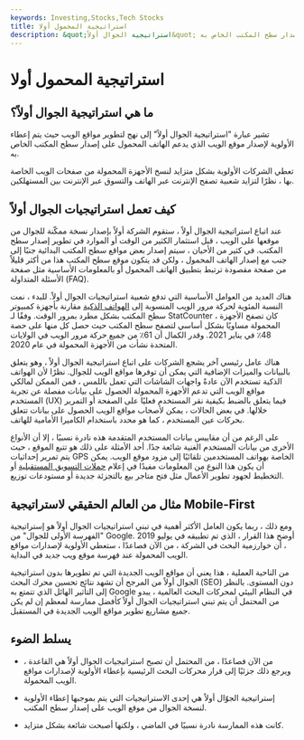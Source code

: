 ```yaml
---
keywords: Investing,Stocks,Tech Stocks
title: استراتيجية المحمول أولا
description: &quot;استراتيجية الجوال أولاً&quot; هي طريقة لتطوير مواقع الويب حيث يتم إعطاء الأولوية للإصدار الذي يدعم الهاتف المحمول على إصدار سطح المكتب الخاص به.
---
```


# استراتيجية المحمول أولا
## ما هي استراتيجية الجوال أولاً؟

تشير عبارة "استراتيجية الجوال أولاً" إلى نهج لتطوير مواقع الويب حيث يتم إعطاء الأولوية لإصدار موقع الويب الذي يدعم الهاتف المحمول على إصدار سطح المكتب الخاص به.

تعطي الشركات الأولوية بشكل متزايد لنسخ الأجهزة المحمولة من صفحات الويب الخاصة بها ، نظرًا لتزايد شعبية تصفح الإنترنت عبر الهاتف والتسوق عبر الإنترنت بين المستهلكين.

## كيف تعمل استراتيجيات الجوال أولاً

عند اتباع استراتيجية الجوال أولاً ، ستقوم الشركة أولاً بإصدار نسخة ممكّنة للجوال من موقعها على الويب ، قبل استثمار الكثير من الوقت أو الموارد في تطوير إصدار سطح المكتب. في كثير من الأحيان ، سيتم إصدار بعض مواقع سطح المكتب البدائية جنبًا إلى جنب مع إصدار الهاتف المحمول ، ولكن قد يتكون موقع سطح المكتب هذا من أكثر قليلاً من صفحة مقصودة ترتبط بتطبيق الهاتف المحمول أو بالمعلومات الأساسية مثل صفحة الأسئلة المتداولة (FAQ).

هناك العديد من العوامل الأساسية التي تدفع شعبية استراتيجيات الجوال أولاً. للبدء ، نمت النسبة المئوية لحركة مرور الويب المنسوبة إلى [الهواتف الذكية](/smartphone) مقارنة بأجهزة كمبيوتر سطح المكتب بشكل مطرد بمرور الوقت. وفقًا لـ StatCounter ، كان تصفح الأجهزة المحمولة مساويًا بشكل أساسي لتصفح سطح المكتب حيث حصل كل منها على حصة 48٪ في يناير 2021. وقدر الكمال أن 61٪ من جميع حركة مرور الويب في الولايات المتحدة نشأت من الأجهزة المحمولة في عام 2020.

هناك عامل رئيسي آخر يشجع الشركات على اتباع استراتيجية الجوال أولاً ، وهو يتعلق بالبيانات والميزات الإضافية التي يمكن أن توفرها مواقع الويب للجوال. نظرًا لأن الهواتف الذكية تستخدم الآن عادةً واجهات الشاشات التي تعمل باللمس ، فمن الممكن لمالكي مواقع الويب التي تدعم الأجهزة المحمولة الحصول على بيانات مفصلة عن تجربة المستخدم (UX) فيما يتعلق بالضبط بكيفية نقر المستخدم فعليًا على الصفحة أو التمرير خلالها. في بعض الحالات ، يمكن لأصحاب مواقع الويب الحصول على بيانات تتعلق بحركات عين المستخدم ، كما هو محدد باستخدام الكاميرا الأمامية للهاتف.

على الرغم من أن مقاييس بيانات المستخدم المتقدمة هذه نادرة نسبيًا ، إلا أن الأنواع الأخرى من بيانات المستخدم الغنية شائعة جدًا. أحد الأمثلة على ذلك هو تتبع الموقع ، حيث يتم تمرير إحداثيات GPS الخاصة بهواتف المستخدمين تلقائيًا إلى مزود موقع الويب. يمكن أن يكون هذا النوع من المعلومات مفيدًا في إعلام [حملات التسويق المستقبلية](/marketing-strategy) أو التخطيط لجهود تطوير الأعمال مثل فتح متاجر بيع بالتجزئة جديدة أو مستودعات توزيع.

## مثال من العالم الحقيقي لاستراتيجية Mobile-First

ومع ذلك ، ربما يكون العامل الأكثر أهمية في تبني استراتيجيات الجوال أولاً هو إستراتيجية "الفهرسة الأولى للجوال" من Google. أوضح هذا القرار ، الذي تم تطبيقه في يوليو 2019 ، أن خوارزمية البحث في الشركة ، من الآن فصاعدًا ، ستعطي الأولوية لإصدارات مواقع الويب المحمولة عند فهرسة موقع ويب جديد في البداية.

من الناحية العملية ، هذا يعني أن مواقع الويب الجديدة التي تم تطويرها بدون استراتيجية الجوال أولاً من المرجح أن تشهد نتائج تحسين محرك البحث (SEO) دون المستوى. بالنظر إلى التأثير الهائل الذي تتمتع به Google في النظام البيئي لمحركات البحث العالمية ، يبدو من المحتمل أن يتم تبني استراتيجيات الجوال أولاً كأفضل ممارسة لمعظم إن لم يكن جميع مشاريع تطوير مواقع الويب الجديدة في المستقبل.

## يسلط الضوء

- من الآن فصاعدًا ، من المحتمل أن تصبح استراتيجيات الجوال أولاً هي القاعدة ، ويرجع ذلك جزئيًا إلى قرار محركات البحث الرئيسية بإعطاء الأولوية لإصدارات مواقع الويب المحمولة.

- إستراتيجية الجوّال أولاً هي إحدى الاستراتيجيات التي يتم بموجبها إعطاء الأولوية لنسخة الجوال من موقع الويب على إصدار سطح المكتب.

- كانت هذه الممارسة نادرة نسبيًا في الماضي ، ولكنها أصبحت شائعة بشكل متزايد.

